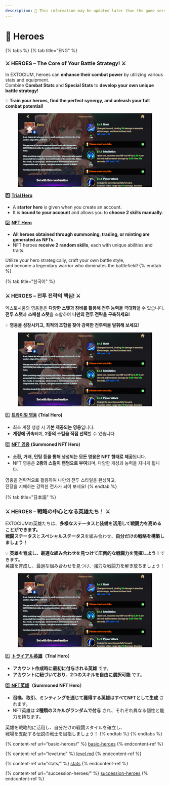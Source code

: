 ```yaml
---
description: 🛑 This information may be updated later than the game server data.
---
```


# 🤠 Heroes

{% tabs %}
{% tab title="ENG" %}
### ⚔️ **HEROES – The Core of Your Battle Strategy!** ⚔️

In EXTOCIUM, heroes can **enhance their combat power** by utilizing various stats and equipment.\
Combine **Combat Stats** and **Special Stats** to **develop your own unique battle strategy!**

💡 **Train your heroes, find the perfect synergy, and unleash your full combat potential!**

<figure><img src="../../.gitbook/assets/image (808).png" alt=""><figcaption></figcaption></figure>

**1️⃣** [**Trial Hero**](../../getting-started-guide/rookie-lock/trial-hero.md#eng)

* A **starter hero** is given when you create an account.
* It is **bound to your account** and allows you to **choose 2 skills manually**.

2️⃣ [**NFT Hero**](basic-heroes/#eng)

* **All heroes obtained through summoning, trading, or minting are generated as NFTs.**
* NFT heroes **receive 2 random skills**, each with unique abilities and traits.

Utilize your hero strategically, craft your own battle style,\
and become a legendary warrior who dominates the battlefield!
{% endtab %}

{% tab title="한국어" %}
### ⚔️ **HEROES – 전투 전략의 핵심!** ⚔️

엑스토시움의 영웅들은 **다양한 스탯과 장비를 활용해 전투 능력을 극대화**할 수 있습니다.\
**전투 스탯**과 **스페셜 스탯**을 조합하여 **나만의 전투 전략을 구축하세요!**

💡 **영웅을 성장시키고, 최적의 조합을 찾아 강력한 전투력을 발휘해 보세요!**

<figure><img src="../../.gitbook/assets/image (808).png" alt=""><figcaption></figcaption></figure>

1️⃣ [**트라이얼 영웅**](../../getting-started-guide/rookie-lock/trial-hero.md#undefined-1) **(Trial Hero)**

* 최초 계정 생성 시 **기본 제공되는 영웅**입니다.
* **계정에 귀속**되며, **2종의 스킬을 직접 선택**할 수 있습니다.

2️⃣ [**NFT 영웅**](basic-heroes/#undefined-1) **(Summoned NFT Hero)**

* **소환, 거래, 민팅 등을 통해 생성되는 모든 영웅은 NFT 형태로 제공**됩니다.
* NFT 영웅은 **2종의 스킬이 랜덤으로 부여**되며, 다양한 개성과 능력을 지니게 됩니다.

영웅을 전략적으로 활용하여 나만의 전투 스타일을 완성하고,\
전장을 지배하는 강력한 전사가 되어 보세요!
{% endtab %}

{% tab title="日本語" %}
### ⚔️ **HEROES – 戦略の中心となる英雄たち！** ⚔️

EXTOCIUMの英雄たちは、**多様なステータスと装備を活用して戦闘力を高めることができます。**\
**戦闘ステータス**と**スペシャルステータス**を組み合わせ、**自分だけの戦略を構築しましょう！**

💡 **英雄を育成し、最適な組み合わせを見つけて圧倒的な戦闘力を発揮しよう！**&#x3067;きます。\
英雄を育成し、最適な組み合わせを見つけ、強力な戦闘力を解き放ちましょう！

<figure><img src="../../.gitbook/assets/image (808).png" alt=""><figcaption></figcaption></figure>

1️⃣ [**トライアル英雄**](../../getting-started-guide/rookie-lock/trial-hero.md#ri-ben-yu)**（Trial Hero）**

* **アカウント作成時に最初に付与される英雄** です。
* **アカウントに紐づいており**、**2つのスキルを自由に選択可能** です。

2️⃣[ **NFT英雄**](basic-heroes/#ri-ben-yu)**（Summoned NFT Hero）**

* **召喚、取引、ミンティングを通じて獲得する英雄はすべてNFTとして生成** されます。
* NFT英雄は **2種類のスキルがランダムで付与** され、それぞれ異なる個性と能力を持ちます。

英雄を戦略的に活用し、自分だけの戦闘スタイルを確立し、\
戦場を支配する伝説の戦士を目指しましょう！&#x20;
{% endtab %}
{% endtabs %}

{% content-ref url="basic-heroes/" %}
[basic-heroes](basic-heroes/)
{% endcontent-ref %}

{% content-ref url="level.md" %}
[level.md](level.md)
{% endcontent-ref %}

{% content-ref url="stats/" %}
[stats](stats/)
{% endcontent-ref %}

{% content-ref url="succession-heroes/" %}
[succession-heroes](succession-heroes/)
{% endcontent-ref %}
